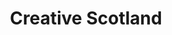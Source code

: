 ---
schema: default
title: Creative Scotland
description: Non-departmental public body. Part of Scottish Government
logo: ''
type:
- Non-Departmental Public Body
portal_url: ''
org_url: http://www.creativescotland.com
twitter_handle: creativescots
wikidata_qid: Q5183544
wdtk_id: creative_scotland
---